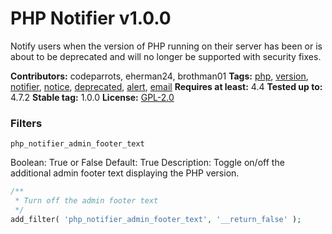 # PHP Notifier v1.0.0

Notify users when the version of PHP running on their server has been or is about to be deprecated and will no longer be supported with security fixes.

**Contributors:** codeparrots, eherman24, brothman01
**Tags:** [php](https://wordpress.org/plugins/tags/php), [version](https://wordpress.org/plugins/tags/version), [notifier](https://wordpress.org/plugins/tags/notifier), [notice](https://wordpress.org/plugins/tags/notice), [deprecated](https://wordpress.org/plugins/tags/deprecated), [alert](https://wordpress.org/plugins/tags/alert), [email](https://wordpress.org/plugins/tags/email)
**Requires at least:** 4.4
**Tested up to:** 4.7.2
**Stable tag:** 1.0.0
**License:** [GPL-2.0](https://www.gnu.org/licenses/gpl-2.0.html)

### Filters ###

`php_notifier_admin_footer_text`

Boolean: True or False
Default: True
Description: Toggle on/off the additional admin footer text displaying the PHP version.

```php
/**
 * Turn off the admin footer text
 */
add_filter( 'php_notifier_admin_footer_text', '__return_false' );
```
